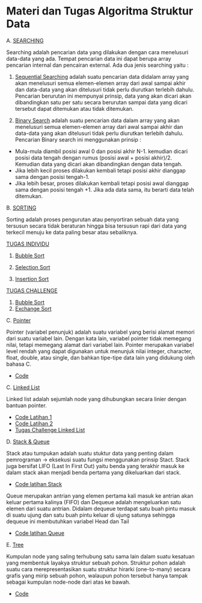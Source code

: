 # Materi dan Tugas Algoritma Struktur Data
A.  [SEARCHING](https://github.com/Indramustajab/Algoritma-Struktur-Data/tree/main/Searching)

Searching adalah pencarian data yang dilakukan dengan cara menelusuri data-data yang ada. Tempat pencarian data ini dapat berupa array pencarian internal dan pencairan external.
Ada dua jenis searching yaitu : 

1. [Sequential Searching](https://github.com/Indramustajab/Algoritma-Struktur-Data/blob/main/Searching/latihan1.c)
adalah suatu pencarian data didalam array yang akan menelusuri semua elemen-elemen array dari awal sampai akhir dan data-data yang akan ditelusuri tidak perlu diurutkan terlebih dahulu. Pencarian berurutan ini mempunyai prinsip, data yang akan dicari akan dibandingkan satu per satu secara berurutan sampai data yang dicari tersebut dapat ditemukan atau tidak ditemukan.

2. [Binary Search](https://github.com/Indramustajab/Algoritma-Struktur-Data/blob/main/Searching/latihan2.c)
adalah suatu pencarian data dalam array yang akan menelusuri semua elemen-elemen array dari awal sampai akhir dan data-data yang akan ditelusuri tidak perlu diurutkan terlebih dahulu. Pencarian Binary search ini menggunakan prinsip :
-	Mula-mula diambil posisi awal 0 dan posisi akhir N-1. kemudian dicari posisi data tengah dengan rumus (posisi awal + posisi akhir)/2. Kemudian data yang dicari akan dibandingkan dengan data tengah.
-	 Jika lebih kecil proses dilakukan kembali tetapi posisi akhir dianggap sama dengan posisi tengah-1.
-	 Jika lebih besar, proses dilakukan kembali tetapi posisi awal dianggap sama dengan posisi tengah +1. Jika ada data sama, itu berarti data telah ditemukan.

B.  [SORTING](https://github.com/Indramustajab/Tugas-Algoritma-Struktur-Data/tree/main/Sorting)

Sorting adalah proses pengurutan atau penyortiran sebuah data yang tersusun secara tidak beraturan hingga bisa tersusun rapi dari data yang terkecil menuju ke data paling besar atau sebaliknya.

[TUGAS INDIVIDU](https://github.com/Indramustajab/Tugas-Algoritma-Struktur-Data)
   
1. [Bubble Sort](https://github.com/Indramustajab/Tugas-Algoritma-Struktur-Data/blob/main/Sorting/Bubble%20Sort.c)
 
2. [Selection Sort](https://github.com/Indramustajab/Tugas-Algoritma-Struktur-Data/blob/main/Sorting/Selection%20Sort.c)
  
3. [Insertion Sort](https://github.com/Indramustajab/Tugas-Algoritma-Struktur-Data/blob/main/Sorting/Insertion%20Sort.c)

[TUGAS CHALLENGE](https://github.com/Indramustajab/Tugas-Algoritma-Struktur-Data/tree/main/Tugas%20Challenge)

1. [Bubble Sort](https://github.com/Indramustajab/Tugas-Algoritma-Struktur-Data/blob/main/Tugas%20Challenge/Bubble%20Sort.c)
2. [Exchange Sort](https://github.com/Indramustajab/Tugas-Algoritma-Struktur-Data/blob/main/Tugas%20Challenge/Exchange%20Sort.c)

C.  [Pointer](https://github.com/Indramustajab/Algoritma-Struktur-Data/tree/main/Pointer)

Pointer (variabel penunjuk) adalah suatu variabel yang berisi alamat memori dari suatu variabel lain. Dengan kata lain, variabel pointer tidak memegang nilai, tetapi memegang alamat dari variabel lain. Pointer merupakan variabel level rendah yang dapat digunakan untuk menunjuk nilai integer, character, float, double, atau single, dan bahkan tipe-tipe data lain yang didukung oleh bahasa C.
-   [Code](https://github.com/Indramustajab/Algoritma-Struktur-Data/blob/main/Pointer/Code%20pointer.c)

C.  [Linked List](https://github.com/Indramustajab/Algoritma-Struktur-Data/tree/main/Linked%20List)

Linked list adalah sejumlah node yang dihubungkan secara linier dengan bantuan pointer.

-  [Code Latihan 1](https://github.com/Indramustajab/Algoritma-Struktur-Data/blob/main/Linked%20List/Latihan%20Linked%20List%201.c)
-  [Code Latihan 2](https://github.com/Indramustajab/Algoritma-Struktur-Data/blob/main/Linked%20List/Latihan%20Linked%20List%202.c)
-  [Tugas Challenge Linked List](https://github.com/Indramustajab/Algoritma-Struktur-Data/blob/main/Linked%20List/Tugas%20Challenge%20Linked%20List.c)

D. [Stack & Queue](https://github.com/Indramustajab/Algoritma-Struktur-Data/tree/main/Stack%20%26%20Queue)

Stack atau tumpukan adalah suatu stuktur data yang penting dalam pemrograman -> eksekusi suatu fungsi menggunakan prinsip Stact. Stack juga bersifat LIFO (Last In First Out) yaitu benda yang terakhir masuk ke dalam stack akan menjadi benda pertama yang dikeluarkan dari stack. 
-  [Code latihan Stack](https://github.com/Indramustajab/Algoritma-Struktur-Data/blob/main/Stack%20%26%20Queue/Latihan%20Stack.c)

Queue merupakan antrian yang elemen pertama kali masuk ke antrian akan keluar pertama kalinya (FIFO) dan Dequeue adalah mengeluarkan satu elemen dari suatu antrian. Didalam dequeue terdapat satu buah pintu masuk di suatu ujung dan satu buah pintu keluar di ujung satunya sehingga dequeue ini membutuhkan variabel Head dan Tail
-  [Code latihan Queue](https://github.com/Indramustajab/Algoritma-Struktur-Data/blob/main/Stack%20%26%20Queue/Latihan%20Queue.c)

E. [Tree](https://github.com/Indramustajab/Algoritma-Struktur-Data/tree/main/Tree)

Kumpulan node yang saling terhubung satu sama lain dalam suatu kesatuan yang membentuk layakya struktur sebuah pohon. Struktur pohon adalah suatu cara merepresentasikan suatu struktur hirarki (one-to-many) secara grafis yang mirip sebuah pohon, walaupun pohon tersebut hanya tampak sebagai kumpulan node-node dari atas ke bawah.
-  [Code](https://github.com/Indramustajab/Algoritma-Struktur-Data/blob/main/Tree/Code%20Tree.c)
